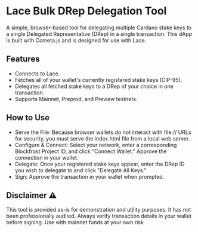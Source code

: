 # Lace Bulk DRep Delegation Tool
A simple, browser-based tool for delegating multiple Cardano stake keys to a single Delegated Representative (DRep) in a single transaction. This dApp is built with Cometa.js and is designed for use with Lace.

## Features

- Connects to Lace.
- Fetches all of your wallet's currently registered stake keys (CIP-95).
- Delegates all fetched stake keys to a DRep of your choice in one transaction.
- Supports Mainnet, Preprod, and Preview testnets.

## How to Use

- Serve the File: Because browser wallets do not interact with file:// URLs for security, you must serve the index.html file from a local web server.
- Configure & Connect: Select your network, enter a corresponding Blockfrost Project ID, and click "Connect Wallet." Approve the connection in your wallet.
- Delegate: Once your registered stake keys appear, enter the DRep ID you wish to delegate to and click "Delegate All Keys."
- Sign: Approve the transaction in your wallet when prompted.

## Disclaimer ⚠️

This tool is provided as-is for demonstration and utility purposes. It has not been professionally audited. Always verify transaction details in your wallet before signing. Use with mainnet funds at your own risk